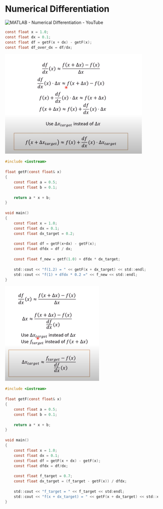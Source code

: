 # Numerical Differentiation

![MATLAB - Numerical Differentiation - YouTube](https://i.ytimg.com/vi/3n-z5C30YPE/maxresdefault.jpg)

```c
const float x = 1.0;
const float dx = 0.1;
const float df = getF(x + dx) - getF(x);
const float df_over_dx = df/dx;
```



![image-20200630092913870](image-20200630092913870.png)



```c
#include <iostream>

float getF(const float& x)
{
    const float a = 0.5;
    const float b = 0.1;
    
    return a * x + b;
}

void main()
{
    const float x = 1.0;
    const float dx = 0.1;
    const float dx_target = 0.2;
    
    const float df = getF(x+dx) - getF(x);
    const float dfdx = df / dx;
    
    const float f_new = getf(1.0) + dfdx * dx_target;
    
    std::cout << "f(1.2) = " << getF(x + dx_target) << std::endl;
    std::cout << "f(1) + dfdx * 0.2 =" << f_new << std::endl;
}
```





![image-20200630092900047](image-20200630092900047.png)



```c
#include <iostream>

float getF(const float& x)
{
    const float a = 0.5;
    const float b = 0.1;
    
    return a * x + b;
}

void main()
{
    const float x = 1.0;
    const float dx = 0.1;
    const float df = getF(x + dx) - getF(x);
    const float dfdx = df/dx;
    
    const float f_target = 0.7;
    const float dx_target = (f_target - getF(x)) / dfdx;
    
    std::cout << "f_target = " << f_target << std:endl;
    std::cout << "f(x + dx_target) = " << getF(x + dx_target) << std::endl;
}
```

